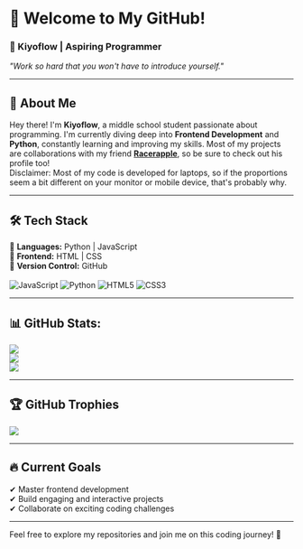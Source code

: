 # 👋 Welcome to My GitHub!  
### 🚀 Kiyoflow | Aspiring Programmer  

*"Work so hard that you won't have to introduce yourself."*  

---

## 🌟 About Me  
Hey there! I'm **Kiyoflow**, a middle school student passionate about programming. I'm currently diving deep into **Frontend Development** and **Python**, constantly learning and improving my skills. Most of my projects are collaborations with my friend **[Racerapple](https://github.com/RacerApple)**, so be sure to check out his profile too!\
Disclaimer: Most of my code is developed for laptops, so if the proportions seem a bit different on your monitor or mobile device, that's probably why.


---


## 🛠 Tech Stack  
🚀 **Languages:** Python | JavaScript\
🎨 **Frontend:** HTML | CSS\
📂 **Version Control:** GitHub\
\
![JavaScript](https://img.shields.io/badge/javascript-%23323330.svg?style=for-the-badge&logo=javascript&logoColor=%23F7DF1E) ![Python](https://img.shields.io/badge/python-3670A0?style=for-the-badge&logo=python&logoColor=ffdd54) ![HTML5](https://img.shields.io/badge/html5-%23E34F26.svg?style=for-the-badge&logo=html5&logoColor=white) ![CSS3](https://img.shields.io/badge/css3-%231572B6.svg?style=for-the-badge&logo=css3&logoColor=white)

---


## 📊 GitHub Stats:

![](https://github-readme-stats.vercel.app/api?username=kiyoflow&theme=dark&hide_border=false&include_all_commits=false&count_private=false)<br/>
![](https://github-readme-streak-stats.herokuapp.com/?user=kiyoflow&theme=dark&hide_border=false)<br/>
![](https://github-readme-stats.vercel.app/api/top-langs/?username=kiyoflow&theme=dark&hide_border=false&include_all_commits=false&count_private=false&layout=compact)


---


## 🏆 GitHub Trophies
![](https://github-profile-trophy.vercel.app/?username=kiyoflow&theme=synthwave&no-frame=false&no-bg=true&margin-w=4)


---


## 🔥 Current Goals  
✔ Master frontend development  
✔ Build engaging and interactive projects  
✔ Collaborate on exciting coding challenges  

---

Feel free to explore my repositories and join me on this coding journey! 🚀
